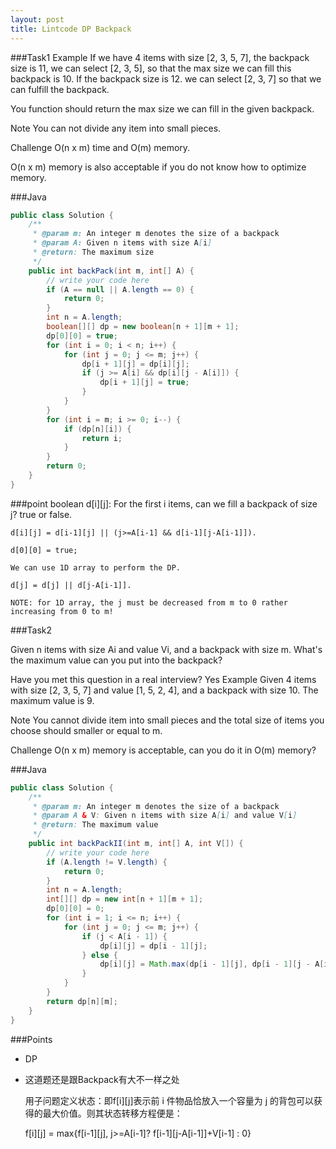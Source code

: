 ```yaml
---
layout: post
title: Lintcode DP Backpack
---
```

###Task1
Example
If we have 4 items with size [2, 3, 5, 7], the backpack size is 11, we can select [2, 3, 5], so that the max size we can fill this backpack is 10. If the backpack size is 12. we can select [2, 3, 7] so that we can fulfill the backpack.

You function should return the max size we can fill in the given backpack.

Note
You can not divide any item into small pieces.

Challenge
O(n x m) time and O(m) memory.

O(n x m) memory is also acceptable if you do not know how to optimize memory.

###Java
```java
public class Solution {
    /**
     * @param m: An integer m denotes the size of a backpack
     * @param A: Given n items with size A[i]
     * @return: The maximum size
     */
    public int backPack(int m, int[] A) {
        // write your code here
        if (A == null || A.length == 0) {
            return 0;
        }
        int n = A.length;
        boolean[][] dp = new boolean[n + 1][m + 1];
        dp[0][0] = true;
        for (int i = 0; i < n; i++) {
            for (int j = 0; j <= m; j++) {
                dp[i + 1][j] = dp[i][j];
                if (j >= A[i] && dp[i][j - A[i]]) {
                    dp[i + 1][j] = true;
                }
            }
        }
        for (int i = m; i >= 0; i--) {
            if (dp[n][i]) {
                return i;
            }
        }
        return 0;
    }
}
```
###point
	boolean d[i][j]:  For the first i items, can we fill a backpack of size j? true or false.
	
	d[i][j] = d[i-1][j] || (j>=A[i-1] && d[i-1][j-A[i-1]]).
	
	d[0][0] = true;
	
	We can use 1D array to perform the DP.
	
	d[j] = d[j] || d[j-A[i-1]].
	
	NOTE: for 1D array, the j must be decreased from m to 0 rather increasing from 0 to m!

###Task2

Given n items with size Ai and value Vi, and a backpack with size m. What's the maximum value can you put into the backpack?

Have you met this question in a real interview? Yes
Example
Given 4 items with size [2, 3, 5, 7] and value [1, 5, 2, 4], and a backpack with size 10. The maximum value is 9.

Note
You cannot divide item into small pieces and the total size of items you choose should smaller or equal to m.

Challenge
O(n x m) memory is acceptable, can you do it in O(m) memory?
    
###Java
```java
public class Solution {
    /**
     * @param m: An integer m denotes the size of a backpack
     * @param A & V: Given n items with size A[i] and value V[i]
     * @return: The maximum value
     */
    public int backPackII(int m, int[] A, int V[]) {
        // write your code here
        if (A.length != V.length) {
            return 0;
        }
        int n = A.length;
        int[][] dp = new int[n + 1][m + 1];
        dp[0][0] = 0;
        for (int i = 1; i <= n; i++) {
            for (int j = 0; j <= m; j++) {
                if (j < A[i - 1]) {
                    dp[i][j] = dp[i - 1][j];
                } else {
                    dp[i][j] = Math.max(dp[i - 1][j], dp[i - 1][j - A[i - 1]] + V[i  -1]);
                }
            }
        }
        return dp[n][m];
    }
}
```

###Points
* DP

*	这道题还是跟Backpack有大不一样之处

	用子问题定义状态：即f[i][j]表示前 i 件物品恰放入一个容量为 j 的背包可以获得的最大价值。则其状态转移方程便是：
	
	f[i][j] = max{f[i-1][j], j>=A[i-1]? f[i-1][j-A[i-1]]+V[i-1] : 0}